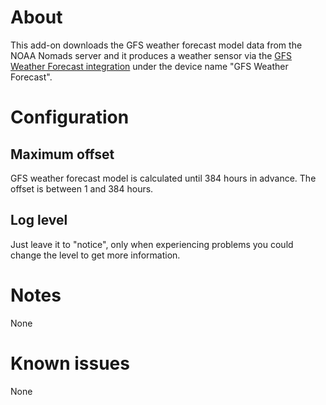 # About
This add-on downloads the GFS weather forecast model data from the NOAA Nomads server and it produces a weather sensor via the [GFS Weather Forecast integration](https://github.com/MarcoGos/gfs_weather_forecast) under the device name "GFS Weather Forecast".

# Configuration

## Maximum offset
GFS weather forecast model is calculated until 384 hours in advance. The offset is between 1 and 384 hours.

## Log level
Just leave it to "notice", only when experiencing problems you could change the level to get more information.

# Notes
None

# Known issues
None
